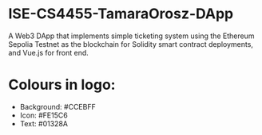 # ISE-CS4455-TamaraOrosz-DApp
A Web3 DApp that implements simple ticketing system using the Ethereum Sepolia Testnet as the blockchain for Solidity smart contract deployments, and Vue.js for front end.

# Colours in logo:
- Background: #CCEBFF
- Icon: #FE15C6
- Text: #01328A
